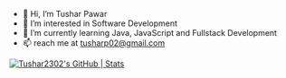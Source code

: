 - 👋 Hi, I’m Tushar Pawar
- 👀 I’m interested in Software Development
- 🌱 I’m currently learning Java, JavaScript and Fullstack Development
- 📫 reach me at tusharp02@gmail.com

<!---
Tushar2302/Tushar2302 is a ✨ special ✨ repository because its `README.md` (this file) appears on your GitHub profile.
You can click the Preview link to take a look at your changes.
--->
[![Tushar2302's GitHub | Stats](https://stats.quine.sh/Tushar2302/github?theme=dark)](https://quine.sh?utm_source=widgets&utm_campaign=Tushar2302)
